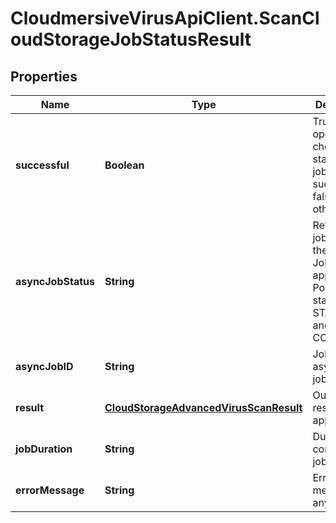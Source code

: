 # CloudmersiveVirusApiClient.ScanCloudStorageJobStatusResult

## Properties
Name | Type | Description | Notes
------------ | ------------- | ------------- | -------------
**successful** | **Boolean** | Tru eif the operation to check the status of the job was successful, false otherwise | [optional] 
**asyncJobStatus** | **String** | Returns the job status of the Async Job, if applicable.  Possible states are STARTED and COMPLETED | [optional] 
**asyncJobID** | **String** | Job ID of the async batch job | [optional] 
**result** | [**CloudStorageAdvancedVirusScanResult**](CloudStorageAdvancedVirusScanResult.md) | Output scan result, if applicable | [optional] 
**jobDuration** | **String** | Duration of a completed job | [optional] 
**errorMessage** | **String** | Error message (if any) | [optional] 


